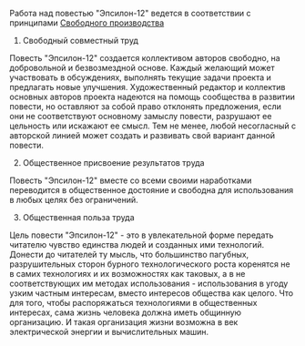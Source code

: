 Работа над повестью "Эпсилон-12" ведется в соответствии с принципами [Свободного производства](http://free-production.org/ru)

1. Свободный совместный труд

  Повесть "Эпсилон-12" создается коллективом авторов свободно, на добровольной и безвозмездной основе. Каждый желающий может участвовать в обсуждениях, выполнять текущие задачи проекта и предлагать новые улучшения. Художественный редактор и коллектив основных авторов проекта надеются на помощь сообщества в развитии повести, но оставляют за собой право отклонять предложения, если они не соответствуют основному замыслу повести, разрушают ее цельность или искажают ее смысл. Тем не менее, любой несогласный с авторской линией может создать и развивать свой вариант данной повести.
  
2. Общественное присвоение результатов труда

  Повесть "Эпсилон-12" вместе со всеми своими наработками переводится в общественное достояние и свободна для использования в любых целях без ограничений.
    
3. Общественная польза труда

  Цель повести "Эпсилон-12" - это в увлекательной форме передать читателю чувство единства людей и созданных ими технологий. Донести до читателей ту мысль, что большинство пагубных, разрушительных сторон бурного технологического роста коренятся не в самих технологиях и их возможностях как таковых, а в не соответствующих им методах использования - использования в угоду узким частным интересам, вместо интересов общества как целого. Что для того, чтобы распоряжаться технологиями в общественных интересах, сама жизнь человека должна иметь общинную организацию. И такая организация жизни возможна в век электрической энергии и вычислительных машин.